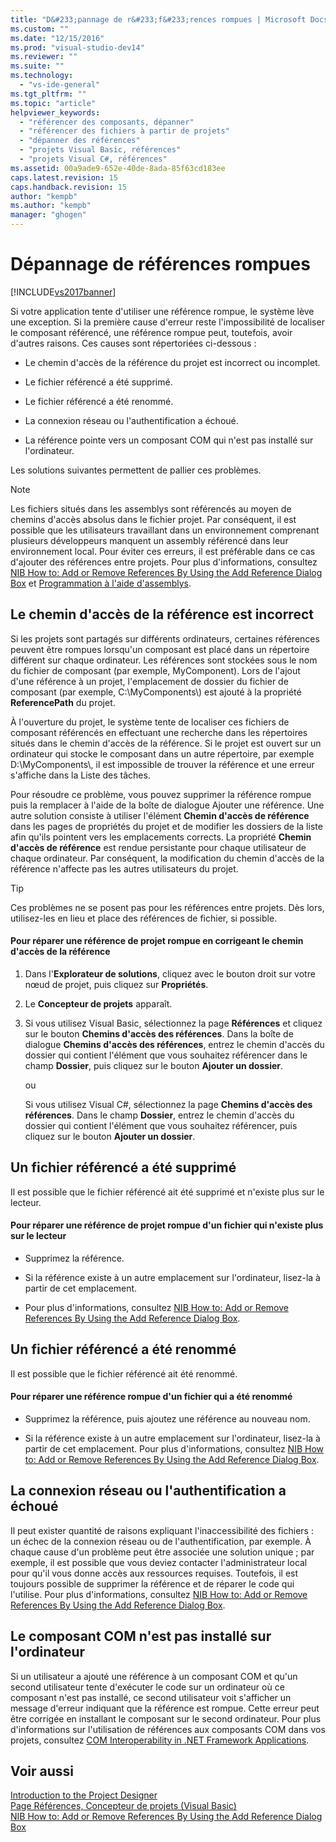 ```yaml
---
title: "D&#233;pannage de r&#233;f&#233;rences rompues | Microsoft Docs"
ms.custom: ""
ms.date: "12/15/2016"
ms.prod: "visual-studio-dev14"
ms.reviewer: ""
ms.suite: ""
ms.technology: 
  - "vs-ide-general"
ms.tgt_pltfrm: ""
ms.topic: "article"
helpviewer_keywords: 
  - "référencer des composants, dépanner"
  - "référencer des fichiers à partir de projets"
  - "dépanner des références"
  - "projets Visual Basic, références"
  - "projets Visual C#, références"
ms.assetid: 00a9ade9-652e-40de-8ada-85f63cd183ee
caps.latest.revision: 15
caps.handback.revision: 15
author: "kempb"
ms.author: "kempb"
manager: "ghogen"
---
```

# D&#233;pannage de r&#233;f&#233;rences rompues
[!INCLUDE[vs2017banner](../code-quality/includes/vs2017banner.md)]

Si votre application tente d'utiliser une référence rompue, le système lève une exception.  Si la première cause d'erreur reste l'impossibilité de localiser le composant référencé, une référence rompue peut, toutefois, avoir d'autres raisons.  Ces causes sont répertoriées ci\-dessous :  
  
-   Le chemin d'accès de la référence du projet est incorrect ou incomplet.  
  
-   Le fichier référencé a été supprimé.  
  
-   Le fichier référencé a été renommé.  
  
-   La connexion réseau ou l'authentification a échoué.  
  
-   La référence pointe vers un composant COM qui n'est pas installé sur l'ordinateur.  
  
 Les solutions suivantes permettent de pallier ces problèmes.  
  
> [!NOTE]
>  Les fichiers situés dans les assemblys sont référencés au moyen de chemins d'accès absolus dans le fichier projet.  Par conséquent, il est possible que les utilisateurs travaillant dans un environnement comprenant plusieurs développeurs manquent un assembly référencé dans leur environnement local.  Pour éviter ces erreurs, il est préférable dans ce cas d'ajouter des références entre projets.  Pour plus d'informations, consultez [NIB How to: Add or Remove References By Using the Add Reference Dialog Box](http://msdn.microsoft.com/fr-fr/3bd75d61-f00c-47c0-86a2-dd1f20e231c9) et [Programmation à l'aide d'assemblys](../Topic/Programming%20with%20Assemblies.md).  
  
## Le chemin d'accès de la référence est incorrect  
 Si les projets sont partagés sur différents ordinateurs, certaines références peuvent être rompues lorsqu'un composant est placé dans un répertoire différent sur chaque ordinateur.  Les références sont stockées sous le nom du fichier de composant \(par exemple, MyComponent\).  Lors de l'ajout d'une référence à un projet, l'emplacement de dossier du fichier de composant \(par exemple, C:\\MyComponents\\\) est ajouté à la propriété **ReferencePath** du projet.  
  
 À l'ouverture du projet, le système tente de localiser ces fichiers de composant référencés en effectuant une recherche dans les répertoires situés dans le chemin d'accès de la référence.  Si le projet est ouvert sur un ordinateur qui stocke le composant dans un autre répertoire, par exemple D:\\MyComponents\\, il est impossible de trouver la référence et une erreur s'affiche dans la Liste des tâches.  
  
 Pour résoudre ce problème, vous pouvez supprimer la référence rompue puis la remplacer à l'aide de la boîte de dialogue Ajouter une référence.  Une autre solution consiste à utiliser l'élément **Chemin d'accès de référence** dans les pages de propriétés du projet et de modifier les dossiers de la liste afin qu'ils pointent vers les emplacements corrects.  La propriété **Chemin d'accès de référence** est rendue persistante pour chaque utilisateur de chaque ordinateur.  Par conséquent, la modification du chemin d'accès de la référence n'affecte pas les autres utilisateurs du projet.  
  
> [!TIP]
>  Ces problèmes ne se posent pas pour les références entre projets.  Dès lors, utilisez\-les en lieu et place des références de fichier, si possible.  
  
#### Pour réparer une référence de projet rompue en corrigeant le chemin d'accès de la référence  
  
1.  Dans l'**Explorateur de solutions**, cliquez avec le bouton droit sur votre nœud de projet, puis cliquez sur **Propriétés**.  
  
2.  Le **Concepteur de projets** apparaît.  
  
3.  Si vous utilisez Visual Basic, sélectionnez la page **Références** et cliquez sur le bouton **Chemins d'accès des références**.  Dans la boîte de dialogue **Chemins d'accès des références**, entrez le chemin d'accès du dossier qui contient l'élément que vous souhaitez référencer dans le champ **Dossier**, puis cliquez sur le bouton **Ajouter un dossier**.  
  
     ou  
  
     Si vous utilisez Visual C\#, sélectionnez la page **Chemins d'accès des références**.  Dans le champ **Dossier**, entrez le chemin d'accès du dossier qui contient l'élément que vous souhaitez référencer, puis cliquez sur le bouton **Ajouter un dossier**.  
  
## Un fichier référencé a été supprimé  
 Il est possible que le fichier référencé ait été supprimé et n'existe plus sur le lecteur.  
  
#### Pour réparer une référence de projet rompue d'un fichier qui n'existe plus sur le lecteur  
  
-   Supprimez la référence.  
  
-   Si la référence existe à un autre emplacement sur l'ordinateur, lisez\-la à partir de cet emplacement.  
  
-   Pour plus d'informations, consultez [NIB How to: Add or Remove References By Using the Add Reference Dialog Box](http://msdn.microsoft.com/fr-fr/3bd75d61-f00c-47c0-86a2-dd1f20e231c9).  
  
## Un fichier référencé a été renommé  
 Il est possible que le fichier référencé ait été renommé.  
  
#### Pour réparer une référence rompue d'un fichier qui a été renommé  
  
-   Supprimez la référence, puis ajoutez une référence au nouveau nom.  
  
-   Si la référence existe à un autre emplacement sur l'ordinateur, lisez\-la à partir de cet emplacement.  Pour plus d'informations, consultez [NIB How to: Add or Remove References By Using the Add Reference Dialog Box](http://msdn.microsoft.com/fr-fr/3bd75d61-f00c-47c0-86a2-dd1f20e231c9).  
  
## La connexion réseau ou l'authentification a échoué  
 Il peut exister quantité de raisons expliquant l'inaccessibilité des fichiers : un échec de la connexion réseau ou de l'authentification, par exemple.  À chaque cause d'un problème peut être associée une solution unique ; par exemple, il est possible que vous deviez contacter l'administrateur local pour qu'il vous donne accès aux ressources requises.  Toutefois, il est toujours possible de supprimer la référence et de réparer le code qui l'utilise.  Pour plus d'informations, consultez [NIB How to: Add or Remove References By Using the Add Reference Dialog Box](http://msdn.microsoft.com/fr-fr/3bd75d61-f00c-47c0-86a2-dd1f20e231c9).  
  
## Le composant COM n'est pas installé sur l'ordinateur  
 Si un utilisateur a ajouté une référence à un composant COM et qu'un second utilisateur tente d'exécuter le code sur un ordinateur où ce composant n'est pas installé, ce second utilisateur voit s'afficher un message d'erreur indiquant que la référence est rompue.  Cette erreur peut être corrigée en installant le composant sur le second ordinateur.  Pour plus d'informations sur l'utilisation de références aux composants COM dans vos projets, consultez [COM Interoperability in .NET Framework Applications](/dotnet/visual-basic/programming-guide/com-interop/com-interoperability-in-net-framework-applications).  
  
## Voir aussi  
 [Introduction to the Project Designer](http://msdn.microsoft.com/fr-fr/898dd854-c98d-430c-ba1b-a913ce3c73d7)   
 [Page Références, Concepteur de projets \(Visual Basic\)](../ide/reference/references-page-project-designer-visual-basic.md)   
 [NIB How to: Add or Remove References By Using the Add Reference Dialog Box](http://msdn.microsoft.com/fr-fr/3bd75d61-f00c-47c0-86a2-dd1f20e231c9)